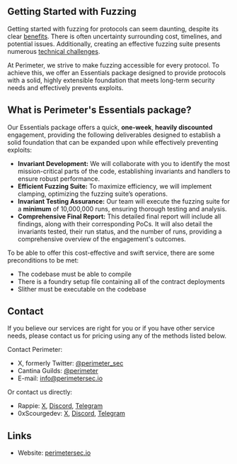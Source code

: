 ## Getting Started with Fuzzing
Getting started with fuzzing for protocols can seem daunting, despite its clear [benefits](https://github.com/perimetersec/resources/blob/main/services/Benefits%20of%20Fuzzing.md#use-cases-of-fuzzing). There is often uncertainty surrounding cost, timelines, and potential issues. Additionally, creating an effective fuzzing suite presents numerous [technical challenges](https://github.com/perimetersec/resources/blob/main/services/Benefits%20of%20Fuzzing.md#challenges-of-fuzzing).

At Perimeter, we strive to make fuzzing accessible for every protocol. To achieve this, we offer an Essentials package designed to provide protocols with a solid, highly extensible foundation that meets long-term security needs and effectively prevents exploits.

## What is Perimeter's Essentials package?
Our Essentials package offers a quick, **one-week**, **heavily discounted** engagement, providing the following deliverables designed to establish a solid foundation that can be expanded upon while effectively preventing exploits:

- **Invariant Development:** We will collaborate with you to identify the most mission-critical parts of the code, establishing invariants and handlers to ensure robust performance.
- **Efficient Fuzzing Suite:** To maximize efficiency, we will implement clamping, optimizing the fuzzing suite’s operations.
- **Invariant Testing Assurance:** Our team will execute the fuzzing suite for a **minimum** of 10,000,000 runs, ensuring thorough testing and analysis.
- **Comprehensive Final Report:** This detailed final report will include all findings, along with their corresponding PoCs. It will also detail the invariants tested, their run status, and the number of runs, providing a comprehensive overview of the engagement's outcomes.

To be able to offer this cost-effective and swift service, there are some preconditions to be met:
- The codebase must be able to compile
- There is a foundry setup file containing all of the contract deployments
- Slither must be executable on the codebase

## Contact
If you believe our services are right for you or if you have other service needs, please contact us for pricing using any of the methods listed below.

Contact Perimeter:
- X, formerly Twitter: [@perimeter_sec](https://x.com/perimeter_sec)
- Cantina Guilds: [@perimeter](https://cantina.xyz/guilds/perimeter)
- E-mail: [info@perimetersec.io](mailto:info@perimetersec.io)

Or contact us directly:
- Rappie: [X](https://x.com/rappie_eth), [Discord](https://discordapp.com/users/rappie), [Telegram](https://t.me/rappenstein)
- 0xScourgedev: [X](https://x.com/0xScourgedev), [Discord](https://discordapp.com/users/0xscourgedev), [Telegram](https://t.me/scourgedev)

## Links
- Website: [perimetersec.io](https://www.perimetersec.io/)
